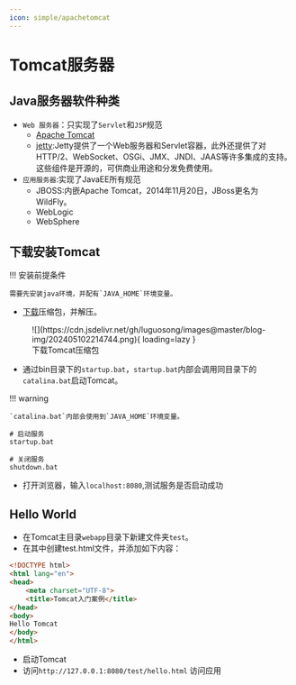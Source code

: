 ```yaml
---
icon: simple/apachetomcat
---
```


# Tomcat服务器

## Java服务器软件种类

- `Web 服务器`：只实现了`Servlet`和`JSP`规范
    - [Apache Tomcat](https://tomcat.apache.org/)
    - [jetty](https://eclipse.dev/jetty/):Jetty提供了一个Web服务器和Servlet容器，此外还提供了对HTTP/2、WebSocket、OSGi、JMX、JNDI、JAAS等许多集成的支持。这些组件是开源的，可供商业用途和分发免费使用。
- `应用服务器`:实现了JavaEE所有规范
    - JBOSS:内嵌Apache Tomcat，2014年11月20日，JBoss更名为WildFly。
    - WebLogic
    - WebSphere

## 下载安装Tomcat

!!! 安装前提条件

    需要先安装java环境，并配有`JAVA_HOME`环境变量。

- [下载](https://tomcat.apache.org/download-80.cgi)压缩包，并解压。

<figure markdown="span">
  ![](https://cdn.jsdelivr.net/gh/luguosong/images@master/blog-img/202405102214744.png){ loading=lazy }
  <figcaption>下载Tomcat压缩包</figcaption>
</figure>

- 通过bin目录下的`startup.bat`，`startup.bat`内部会调用同目录下的`catalina.bat`启动Tomcat。

!!! warning

    `catalina.bat`内部会使用到`JAVA_HOME`环境变量。

```shell
# 启动服务
startup.bat

# 关闭服务
shutdown.bat
```

- 打开浏览器，输入`localhost:8080`,测试服务是否启动成功

## Hello World

- 在Tomcat主目录`webapp`目录下新建文件夹`test`。
- 在其中创建test.html文件，并添加如下内容：

```html
<!DOCTYPE html>
<html lang="en">
<head>
    <meta charset="UTF-8">
    <title>Tomcat入门案例</title>
</head>
<body>
Hello Tomcat
</body>
</html>
```

- 启动Tomcat
- 访问`http://127.0.0.1:8080/test/hello.html` 访问应用

